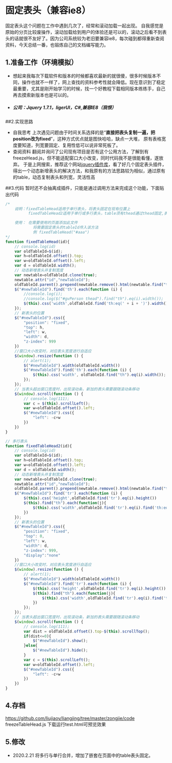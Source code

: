 # 固定表头（兼容ie8）
固定表头这个问题在工作中遇到几次了，经常和滚动加载一起出现。
自我感觉是原始的分页比较废操作，滚动加载给到用户的体验还是可以的，滚动之后看不到表头的话就很不友好了。因为公司系统较为老旧要兼容ie8，每次碰到都得重新查阅资料，今天总结一番，也锻炼自己的文档编写能力。

## 1.准备工作（环境模拟）
* 想起来我每次下载软件和版本的时候都喜欢最新的就很傻，很多时候版本不同，操作也就不一样了，网上查找的资料参考性就会降低。现在意识到了稳定最重要，尤其是刚开始学习的时候，找一个好教程下载相同版本练练手，自己再去摸索新版本也是可以的。
* ##### 公司：Jquery 1.7.1，ligerUI，C#,兼容IE8（我恨）

##2.实现思路
* 自我思考
  上次遇见问题由于时间关系选择的是“**直接把表头复制一遍，把position改为fixed**”，这种方式优点就是图快哈哈，缺点一大堆， 原有表格宽度要知道，列宽要固定、复用性低可以说非常死板了。
* 查阅资料
  翻阅并询问了公司现有项目是否有这个公用方法，了解到有freezeHead.js，但不能适配窗口大小改变，同时代码我不是很能看懂，遂放弃。
  于是上网搜索，推荐这个网站[jquery插件库](https://www.jq22.com/)，看了好几个固定表头插件，得出一个动态新增表头的解决方法，和我原有的方法思路较为相似，通过原有的table，动态复制表头和列宽，灵活性高

##3.代码
暂时还不会抽离成插件，只能是通过调用方法来完成这个功能，下面贴出代码
```javascript
/*
    说明：fixedTableHead适用于单行表头，将表头固定在现有位置上
          fixedTableHead2适用于单行或多行表头，table须有thead通过thead固定,表头固定在顶部

    使用： 在需要使用的页面添加此文件
            将需要固定表头的tableId传入该方法
            例 fixedTableHead("#aaa")
*/
function fixedTableHead(id){
    // console.log(id)
    var oldTableId=$(id);
    var h=oldTableId.offset().top;
    var w=oldTableId.offset().left;
    var d = oldTableId.width();
    // 动态新增表头并复制宽度
    var newtable=oldTableId.clone(true);
    newtable.attr("id","newTableId");
    oldTableId.parent().prepend(newtable.remove().html(newtable.find("tr").eq(0)))
    $("#newTableId").find('th').each(function (i) {
        //console.log(i);
        //console.log($("#gvPerson thead").find("th").eq(i).width());
        $(this).css('width',oldTableId.find('th:eq(' + i + ')').width());
    });
    // 新表头的位置
    $("#newTableId").css({
        "position": "fixed",
        "top": h,
        "left": w,
        "width": d,
        "z-index": 999
    })
    //窗口大小改变时，对应表头宽度进行自适应
    $(window).resize(function () {
        // alert(1);
        $("#newTableId").width(oldTableId.width())
        $("#newTableId").find('th').each(function (i) {
            $(this).css('width', oldTableId.find("th").eq(i).width());
        });
    });
    // 当表头超出窗口宽度时，出现滚动条，新加的表头需要跟随滚动条移动
    $(window).scroll(function () {
        // console.log(111);
        var c = $(this).scrollLeft();
        var w=oldTableId.offset().left;
        $("#newTableId").css({
            "left": -c+w
        })
    })
}
```
```javascript
// 多行表头
function fixedTableHead2(id){
    // console.log(id)
    var oldTableId=$(id);
    var h=oldTableId.offset().top;
    var w=oldTableId.offset().left;
    var d = oldTableId.width();
    // 动态新增表头并复制宽度
    var newtable=oldTableId.clone(true);
    newtable.attr("id","newTableId");
    oldTableId.parent().prepend(newtable.remove().html(newtable.find("thead")))
    $("#newTableId").find('tr').each(function (i) {
        $(this).css('height',oldTableId.find('tr').eq(i).height())
        $(this).find("th").each(function(j){
            $(this).css('width',oldTableId.find('tr').eq(i).find('th:eq(' + j + ')').width());
        })   
    });
    // 新表头的位置
    $("#newTableId").css({
        "position": "fixed",
        "top": 0,
        "left": w,
        "width": d,
        "z-index": 999,
        "display":"none"
    })
    //窗口大小改变时，对应表头宽度进行自适应
    $(window).resize(function () {
        // alert(1);
        $("#newTableId").width(oldTableId.width())
        $("#newTableId").find('tr').each(function (i) {
            $(this).css('height',oldTableId.find('tr').eq(i).height())
            $(this).find("th").each(function(j){
                $(this).css('width',oldTableId.find('tr').eq(i).find('th:eq(' + j + ')').width());
            })   
        });
    });
    // 当表头超出窗口宽度时，出现滚动条，新加的表头需要跟随滚动条移动
    $(window).scroll(function () {
        // console.log(111);
        var dist = oldTableId.offset().top-$(this).scrollTop();
        if(dist<=0){
            $("#newTableId").show(); 
        }else{
            $("#newTableId").hide(); 
        }
        var c = $(this).scrollLeft();
        var w=oldTableId.offset().left;
        $("#newTableId").css({
            "left": -c+w
        })
    })
}

```
## 4.存档
https://github.com/liujiaoy/liangjing/tree/master/zongjie/code
freezeTableHead.js
下载运行test.html可预览效果


## 5.修改
- 2020.2.21 将多行与单行合并，增加了嵌套在页面中的table表头固定。
